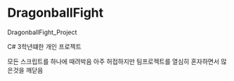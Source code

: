 # DragonballFight
DragonballFight_Project

C# 3학년떄한 개인 프로젝트

모든 스크립트를 하나에 때려박음 아주 허접하지만 팀프로젝트를 열심히 혼자하면서 많은것을 깨닫음
